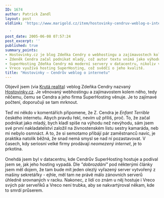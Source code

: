 ```yaml
---
ID: 1674
author: Patrick Zandl
layout: post
oldlink: 'https://www.marigold.cz/item/hostovinky-cendruv-weblog-o-internetu

  '
post_date: 2005-06-08 07:57:24
post_excerpt: ''
published: true
summary_points:
- Hostovinky.cz je blog Zdeňka Cendry o webhostingu a zajímavostech kolem něj.
- Zdeněk Cendra začal podnikat mladý, což autor textu vnímá jako výhodu.
- SuperHosting Zdeňka Cendry má moderní servery v datacentru, nikoliv vyřazené stroje.
- Vreco využívá hosting SuperHosting, což svědčí o jeho kvalitě.
title: "Hostovinky – Cendrův weblog o internetu"
---
```


<p>Objevil jsem (via <a href="http://blog.air4web.com/cendra-jede.html" >Krutá realita</a>) veblog Zdeňka Cendry nazvaný <a href="http://www.hostovinky.cz">Hostovinky.cz</a>.
Je věnovaný webhostingu a zajímavostem kolem něho, tedy něčemu, čemu se
Cendra a jeho firma SuperHosting věnuje. Je to zajímavé počtení,
doporučuji se tam mrknout.<br />
<br />
Teď mi někdo v komentářích připomene, že Z. Cendra je <span style="font-style: italic;">Enfant Terrible</span>
českého internetu. Abych pravdu řekl, nevím už příliš, proč. To, že
začal podnikat jako mladý, bych kladl spíše na výhodu než nevýhodu, sám
jsem své první nakladatelství založil na živnostenském listu sestry
kamaráda, neb mi nebylo osmnáct. A to, že si semotamo přibájí pár
zaměstnanců navíc, je praktika natolik běžná, že snad nemá smysl se nad
ní pozastavovat. V časech, kdy seriosní velké firmy prodávají <span style="font-style: italic;">neomezený internet</span>, je to prkotina.  <br />
<br />
Onehdá jsem byl v datacentru, kde Cendrův SuperHosting hostuje a podíval jsem se, jak jeho hosting vypadá. Dle <span style="font-style: italic;">"dobrozdání"</span>
pod některými články jsem měl dojem, že tam bude mít jeden olezlý
vyřazený server vytvořený z mašiny sekretářky - ejhle, měl tam ne právě
málo zánovních serverů úhledně srovnaných v racku. Nakonec, z lidí co
znám u něj hostuje i Vreco svých pár serveříků a Vreco není trubka, aby
se nakvartýroval někam, kde to smrdí průserem. </p>